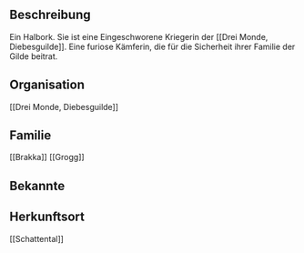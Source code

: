 ## Beschreibung
Ein Halbork. Sie ist eine Eingeschworene Kriegerin der [[Drei Monde, Diebesguilde]]. Eine furiose Kämferin, die für die Sicherheit ihrer Familie der Gilde beitrat.

## Organisation
[[Drei Monde, Diebesguilde]]

## Familie
[[Brakka]] 
[[Grogg]]

## Bekannte


## Herkunftsort
[[Schattental]]
